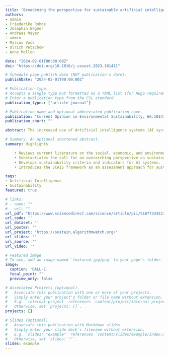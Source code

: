 ```yaml
---
title: "Broadening the perspective for sustainable artificial intelligence: sustainability criteria and indicators for artificial intelligence systems"
authors:
- admin
- Friederike Rohde
- Josephin Wagner
- Andreas Meyer
- admin
- Marcus Voss
- Ulrich Petschow
- Anne Mollen

date: "2024-02-01T00:00:00Z"
doi: "https://doi.org/10.1016/j.cosust.2023.101411"

# Schedule page publish date (NOT publication's date).
publishDate: "2024-02-01T00:00:00Z"

# Publication type.
# Accepts a single type but formatted as a YAML list (for Hugo requirements).
# Enter a publication type from the CSL standard.
publication_types: ["article-journal"]

# Publication name and optional abbreviated publication name.
publication: "Current Opinion in Environmental Sustainability, 66:101411"
publication_short: ""

abstract: The increased use of Artificial intelligence systems (AI systems) is associated with multifaceted social, environmental, and economic consequences. These include nontransparent decision-making processes, discrimination, increasing inequalities, rising energy consumption and greenhouse gas emissions in AI model development and application, and an increasing concentration of economic power. By considering the multidimensionality of sustainability, this paper takes steps toward substantiating the call for an overarching perspective on ‘sustainable AI.’ It presents the Sustainability Criteria and Indicators for Artificial Intelligence Systems (SCAIS) Framework, an assessment framework that contains a set of 19 sustainability criteria for sustainable AI and 67 indicators that are based on the results of a critical literature review, and expert workshops. Its interdisciplinary approach contributes a unique holistic perspective to facilitate and structure the discourse on sustainable AI. Further, it provides a concrete assessment framework that lays the foundation for developing standards and tools to support the conscious development and application of AI systems.

# Summary. An optional shortened abstract.
summary: Highlights

    • Reviews current literature on the social, economic, and environmental impacts of AI.
    • Substantiates the call for an overarching perspective on sustainable AI.
    • Develops sustainability criteria and indicators for AI systems.
    • Introduces the SCAIS framework as an assessment approach for sustainable AI.

tags:
- Artificial Intelligence
- Sustainability
featured: true

# links:
# - name: ""
#   url: ""
url_pdf: "https://www.sciencedirect.com/science/article/pii/S1877343523001586"
url_code: ''
url_dataset: ''
url_poster: ''
url_project: "https://sustain.algorithmwatch.org/"
url_slides: ''
url_source: ''
url_video: ''

# Featured image
# To use, add an image named `featured.jpg/png` to your page's folder. 
image:
  caption: 'DALL-E'
  focal_point: ""
  preview_only: false

# Associated Projects (optional).
#   Associate this publication with one or more of your projects.
#   Simply enter your project's folder or file name without extension.
#   E.g. `internal-project` references `content/project/internal-project/index.md`.
#   Otherwise, set `projects: []`.
projects: []

# Slides (optional).
#   Associate this publication with Markdown slides.
#   Simply enter your slide deck's filename without extension.
#   E.g. `slides: "example"` references `content/slides/example/index.md`.
#   Otherwise, set `slides: ""`.
slides: example
---
```

